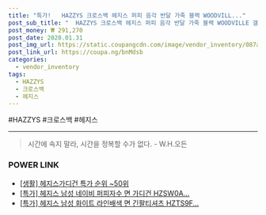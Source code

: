 ```yaml
--- 
title: "특가!   HAZZYS 크로스백 헤지스 퍼피 음각 반달 가죽 블랙 WOODVILL..." 
post_sub_title: "  HAZZYS 크로스백 헤지스 퍼피 음각 반달 가죽 블랙 WOODVILLE 갤러리아 ACC -HIBA9E602BK" 
post_money: ₩ 291,270 
post_date: 2020.01.31 
post_img_url: https://static.coupangcdn.com/image/vendor_inventory/087a/6e233d750e6ecc590531bb3d7fa84c65c76abb4743cbfa1f304441065531.JPG 
post_link_url: https://coupa.ng/bnMdsb 
categories: 
  - vendor_inventory 
tags: 
  - HAZZYS 
  - 크로스백 
  - 헤지스 
--- 
```

  #HAZZYS #크로스백 #헤지스 
<hr> 

> 시간에 속지 말라, 시간을 정복할 수가 없다. - W.H.오든 


### POWER LINK

* <a href="https://blog.naver.com/sakai111/221788275967" target="_blank"> [생활] 헤지스가디건 특가 순위 ~50위</a>
* <a href="https://blog.naver.com/santokki14/221789011238" target="_blank">[특가] 헤지스 남성 네이비 퍼피자수 면 가디건 HZSW0A...</a>
* <a href="https://blog.naver.com/sakai111/221786456967" target="_blank">[특가] 헤지스 남성 화이트 라인배색 면 긴팔티셔츠 HZTS9F...</a>
